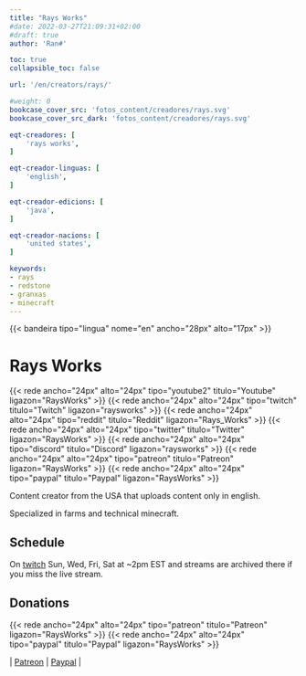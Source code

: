 ```yaml
---
title: "Rays Works"
#date: 2022-03-27T21:09:31+02:00
#draft: true
author: 'Ran#'

toc: true
collapsible_toc: false

url: '/en/creators/rays/'

#weight: 0
bookcase_cover_src: 'fotos_content/creadores/rays.svg'
bookcase_cover_src_dark: 'fotos_content/creadores/rays.svg'

eqt-creadores: [
    'rays works',
]

eqt-creador-linguas: [
    'english',
]

eqt-creador-edicions: [
    'java',
]

eqt-creador-nacions: [
    'united states',
]

keywords:
- rays
- redstone
- granxas
- minecraft
---
```


{{< bandeira tipo="lingua" nome="en" ancho="28px" alto="17px" >}}

# Rays Works

{{< rede ancho="24px" alto="24px" tipo="youtube2" titulo="Youtube" ligazon="RaysWorks" >}}
{{< rede ancho="24px" alto="24px" tipo="twitch" titulo="Twitch" ligazon="raysworks" >}}
{{< rede ancho="24px" alto="24px" tipo="reddit" titulo="Reddit" ligazon="Rays_Works" >}}
{{< rede ancho="24px" alto="24px" tipo="twitter" titulo="Twitter" ligazon="RaysWorks" >}}
{{< rede ancho="24px" alto="24px" tipo="discord" titulo="Discord" ligazon="raysworks" >}}
{{< rede ancho="24px" alto="24px" tipo="patreon" titulo="Patreon" ligazon="RaysWorks" >}}
{{< rede ancho="24px" alto="24px" tipo="paypal" titulo="Paypal" ligazon="RaysWorks" >}}

Content creator from the USA that uploads content only in english.

Specialized in farms and technical minecraft.

## Schedule

On [twitch](https://www.twitch.tv/raysworks) Sun, Wed, Fri, Sat at ~2pm EST and streams are archived there if you miss the live stream.

## Donations

{{< rede ancho="24px" alto="24px" tipo="patreon" titulo="Patreon" ligazon="RaysWorks" >}}
{{< rede ancho="24px" alto="24px" tipo="paypal" titulo="Paypal" ligazon="RaysWorks" >}}

|
[Patreon](https://www.patreon.com/RaysWorks)
|
[Paypal](https://www.paypal.com/paypalme/RaysWorks)
|
